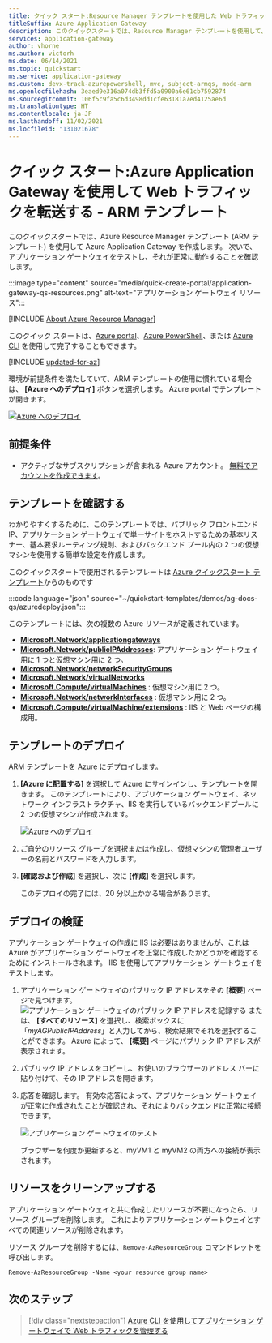 ```yaml
---
title: クイック スタート:Resource Manager テンプレートを使用した Web トラフィックのルーティング
titleSuffix: Azure Application Gateway
description: このクイックスタートでは、Resource Manager テンプレートを使用して、Web トラフィックをバックエンド プール内の仮想マシンに転送する Azure Application Gateway を作成する方法を説明します。
services: application-gateway
author: vhorne
ms.author: victorh
ms.date: 06/14/2021
ms.topic: quickstart
ms.service: application-gateway
ms.custom: devx-track-azurepowershell, mvc, subject-armqs, mode-arm
ms.openlocfilehash: 3eaed9e316a074db3ffd5a0900a6e61cb7592874
ms.sourcegitcommit: 106f5c9fa5c6d3498dd1cfe63181a7ed4125ae6d
ms.translationtype: HT
ms.contentlocale: ja-JP
ms.lasthandoff: 11/02/2021
ms.locfileid: "131021678"
---
```

# <a name="quickstart-direct-web-traffic-with-azure-application-gateway---arm-template"></a>クイック スタート:Azure Application Gateway を使用して Web トラフィックを転送する - ARM テンプレート

このクイックスタートでは、Azure Resource Manager テンプレート (ARM テンプレート) を使用して Azure Application Gateway を作成します。 次いで、アプリケーション ゲートウェイをテストし、それが正常に動作することを確認します。

:::image type="content" source="media/quick-create-portal/application-gateway-qs-resources.png" alt-text="アプリケーション ゲートウェイ リソース":::

[!INCLUDE [About Azure Resource Manager](../../includes/resource-manager-quickstart-introduction.md)]

このクイック スタートは、[Azure portal](quick-create-portal.md)、[Azure PowerShell](quick-create-powershell.md)、または [Azure CLI](quick-create-cli.md) を使用して完了することもできます。

[!INCLUDE [updated-for-az](../../includes/updated-for-az.md)]

環境が前提条件を満たしていて、ARM テンプレートの使用に慣れている場合は、 **[Azure へのデプロイ]** ボタンを選択します。 Azure portal でテンプレートが開きます。

[![Azure へのデプロイ](../media/template-deployments/deploy-to-azure.svg)](https://portal.azure.com/#create/Microsoft.Template/uri/https%3A%2F%2Fraw.githubusercontent.com%2FAzure%2Fazure-quickstart-templates%2Fmaster%2Fdemos%2Fag-docs-qs%2Fazuredeploy.json)

## <a name="prerequisites"></a>前提条件

- アクティブなサブスクリプションが含まれる Azure アカウント。 [無料でアカウントを作成できます](https://azure.microsoft.com/free/?WT.mc_id=A261C142F)。

## <a name="review-the-template"></a>テンプレートを確認する

わかりやすくするために、このテンプレートでは、パブリック フロントエンド IP、アプリケーション ゲートウェイで単一サイトをホストするための基本リスナー、基本要求ルーティング規則、およびバックエンド プール内の 2 つの仮想マシンを使用する簡単な設定を作成します。

このクイックスタートで使用されるテンプレートは [Azure クイックスタート テンプレート](https://azure.microsoft.com/resources/templates/ag-docs-qs/)からのものです

:::code language="json" source="~/quickstart-templates/demos/ag-docs-qs/azuredeploy.json":::

このテンプレートには、次の複数の Azure リソースが定義されています。

- [**Microsoft.Network/applicationgateways**](/azure/templates/microsoft.network/applicationgateways)
- [**Microsoft.Network/publicIPAddresses**](/azure/templates/microsoft.network/publicipaddresses): アプリケーション ゲートウェイ用に 1 つと仮想マシン用に 2 つ。
- [**Microsoft.Network/networkSecurityGroups**](/azure/templates/microsoft.network/networksecuritygroups)
- [**Microsoft.Network/virtualNetworks**](/azure/templates/microsoft.network/virtualnetworks)
- [**Microsoft.Compute/virtualMachines**](/azure/templates/microsoft.compute/virtualmachines) : 仮想マシン用に 2 つ。
- [**Microsoft.Network/networkInterfaces**](/azure/templates/microsoft.network/networkinterfaces) : 仮想マシン用に 2 つ。
- [**Microsoft.Compute/virtualMachine/extensions**](/azure/templates/microsoft.compute/virtualmachines/extensions) : IIS と Web ページの構成用。

## <a name="deploy-the-template"></a>テンプレートのデプロイ

ARM テンプレートを Azure にデプロイします。

1. **[Azure に配置する]** を選択して Azure にサインインし、テンプレートを開きます。 このテンプレートにより、アプリケーション ゲートウェイ、ネットワーク インフラストラクチャ、IIS を実行しているバックエンドプールに 2 つの仮想マシンが作成されます。

   [![Azure へのデプロイ](../media/template-deployments/deploy-to-azure.svg)](https://portal.azure.com/#create/Microsoft.Template/uri/https%3A%2F%2Fraw.githubusercontent.com%2FAzure%2Fazure-quickstart-templates%2Fmaster%2Fdemos%2Fag-docs-qs%2Fazuredeploy.json)

2. ご自分のリソース グループを選択または作成し、仮想マシンの管理者ユーザーの名前とパスワードを入力します。
3. **[確認および作成]** を選択し、次に **[作成]** を選択します。

   このデプロイの完了には、20 分以上かかる場合があります。

## <a name="validate-the-deployment"></a>デプロイの検証

アプリケーション ゲートウェイの作成に IIS は必要はありませんが、これは Azure がアプリケーション ゲートウェイを正常に作成したかどうかを確認するためにインストールされます。 IIS を使用してアプリケーション ゲートウェイをテストします。

1. アプリケーション ゲートウェイのパブリック IP アドレスをその **[概要]** ページで見つけます。![アプリケーション ゲートウェイのパブリック IP アドレスを記録する](./media/application-gateway-create-gateway-portal/application-gateway-record-ag-address.png) または、 **[すべてのリソース]** を選択し、検索ボックスに「*myAGPublicIPAddress*」と入力してから、検索結果でそれを選択することができます。 Azure によって、 **[概要]** ページにパブリック IP アドレスが表示されます。
2. パブリック IP アドレスをコピーし、お使いのブラウザーのアドレス バーに貼り付けて、その IP アドレスを開きます。
3. 応答を確認します。 有効な応答によって、アプリケーション ゲートウェイが正常に作成されたことが確認され、それによりバックエンドに正常に接続できます。

   ![アプリケーション ゲートウェイのテスト](./media/application-gateway-create-gateway-portal/application-gateway-iistest.png)

   ブラウザーを何度か更新すると、myVM1 と myVM2 の両方への接続が表示されます。

## <a name="clean-up-resources"></a>リソースをクリーンアップする

アプリケーション ゲートウェイと共に作成したリソースが不要になったら、リソース グループを削除します。 これによりアプリケーション ゲートウェイとすべての関連リソースが削除されます。

リソース グループを削除するには、`Remove-AzResourceGroup` コマンドレットを呼び出します。

```azurepowershell-interactive
Remove-AzResourceGroup -Name <your resource group name>
```

## <a name="next-steps"></a>次のステップ

> [!div class="nextstepaction"]
> [Azure CLI を使用してアプリケーション ゲートウェイで Web トラフィックを管理する](./tutorial-manage-web-traffic-cli.md)
